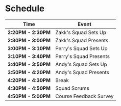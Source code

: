 # Schedule 

| Time | Event |
|-|-|
| **2:20PM - 2:30PM** | Zakk's Squad Sets Up |
| **2:30PM - 3:00PM** | Zakk's Squad Presents |
| **3:00PM - 3:10PM** | Perry's Squad Sets Up |
| **3:10PM - 3:40PM** | Perry's Squad Presents |
| **3:40PM - 3:50PM** | Andy's Squad Sets Up |
| **3:50PM - 4:20PM** | Andy's Squad Presents |
| **4:20PM - 4:30PM** | Break |
| **4:30PM - 4:50PM** | Squad Scrums |
| **4:50PM - 5:00PM** | Course Feedback Survey |


